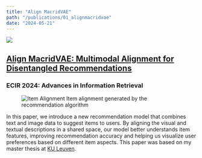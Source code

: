 ```yaml
---
title: "Align MacridVAE"
path: "/publications/01_alignmacridvae"
date: "2024-05-21"
---
```


<img src="/publications/ecir2024-logo.svg">

## [Align MacridVAE: Multimodal Alignment for Disentangled Recommendations](https://link.springer.com/chapter/10.1007/978-3-031-56027-9_5)

### ECIR 2024: Advances in Information Retrieval

<figure>
  <img src="/publications/alignmacrid-item-images.png" style="max-height: 200px;" alt="Item Alignment">
  <caption>Item alignment generated by the recommendation algorithm</caption>
</figure>

In this paper, we introduce a new recommendation model that combines text and image data to suggest items to users. By aligning the visual and textual descriptions in a shared space, our model better understands item features, improving recommendation accuracy and helping us visualize user preferences based on different item aspects. This paper was based on my master thesis at [KU Leuven](https://www.kuleuven.be/english/).
